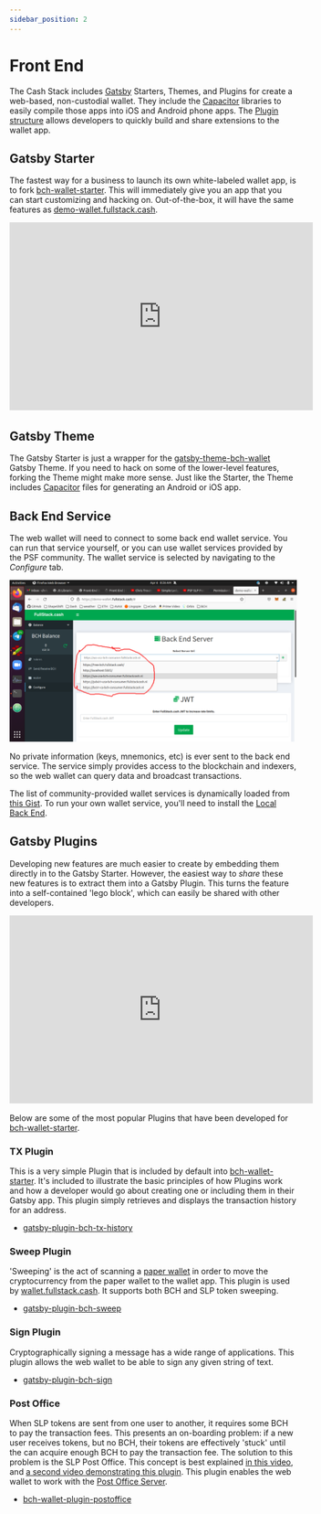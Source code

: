 ```yaml
---
sidebar_position: 2
---
```


# Front End

The Cash Stack includes [Gatsby](https://www.gatsbyjs.com/) Starters, Themes, and Plugins for create a web-based, non-custodial wallet. They include the [Capacitor](https://capacitorjs.com/) libraries to easily compile those apps into iOS and Android phone apps. The [Plugin structure](https://youtu.be/NGnuwLJWqZ4) allows developers to quickly build and share extensions to the wallet app.

## Gatsby Starter
The fastest way for a business to launch its own white-labeled wallet app, is to fork [bch-wallet-starter](https://github.com/Permissionless-Software-Foundation/bch-wallet-starter). This will immediately give you an app that you can start customizing and hacking on. Out-of-the-box, it will have the same features as [demo-wallet.fullstack.cash](https://demo-wallet.fullstack.cash).

<iframe width="532" height="329" src="https://www.youtube.com/embed/G7ptg7VIRnk" title="YouTube video player" frameborder="0" allow="accelerometer; autoplay; clipboard-write; encrypted-media; gyroscope; picture-in-picture" allowfullscreen></iframe>

## Gatsby Theme
The Gatsby Starter is just a wrapper for the [gatsby-theme-bch-wallet](https://github.com/Permissionless-Software-Foundation/gatsby-theme-bch-wallet) Gatsby Theme. If you need to hack on some of the lower-level features, forking the Theme might make more sense. Just like the Starter, the Theme includes [Capacitor](https://capacitorjs.com/) files for generating an Android or iOS app.

## Back End Service
The web wallet will need to connect to some back end wallet service. You can run that service yourself, or you can use wallet services provided by the PSF community. The wallet service is selected by navigating to the *Configure* tab.

![Selecting a wallet service](./img/back-end-wallet-service.png)

No private information (keys, mnemonics, etc) is ever sent to the back end service. The service simply provides access to the blockchain and indexers, so the web wallet can query data and broadcast transactions.

The list of community-provided wallet services is dynamically loaded from [this Gist](https://gist.github.com/christroutner/63c5513782181f8b8ea3eb89f7cadeb6). To run your own wallet service, you'll need to install the [Local Back End](/docs/local-back-end).

## Gatsby Plugins

Developing new features are much easier to create by embedding them directly in to the Gatsby Starter. However, the easiest way to *share* these new features is to extract them into a Gatsby Plugin. This turns the feature into a self-contained 'lego block', which can easily be shared with other developers.

<iframe width="532" height="329" src="https://www.youtube.com/embed/NGnuwLJWqZ4" title="YouTube video player" frameborder="0" allow="accelerometer; autoplay; clipboard-write; encrypted-media; gyroscope; picture-in-picture" allowfullscreen></iframe>

Below are some of the most popular Plugins that have been developed for [bch-wallet-starter](https://github.com/Permissionless-Software-Foundation/bch-wallet-starter).

### TX Plugin
This is a very simple Plugin that is included by default into [bch-wallet-starter](https://github.com/Permissionless-Software-Foundation/bch-wallet-starter). It's included to illustrate the basic principles of how Plugins work and how a developer would go about creating one or including them in their Gatsby app. This plugin simply retrieves and displays the transaction history for an address.

- [gatsby-plugin-bch-tx-history](https://github.com/Permissionless-Software-Foundation/gatsby-plugin-bch-tx-history)

### Sweep Plugin
'Sweeping' is the act of scanning a [paper wallet](https://paperwallet.fullstack.cash) in order to move the cryptocurrency from the paper wallet to the wallet app. This plugin is used by [wallet.fullstack.cash](https://bchn-wallet.fullstack.cash). It supports both BCH and SLP token sweeping.

- [gatsby-plugin-bch-sweep](https://github.com/Permissionless-Software-Foundation/gatsby-plugin-bch-sweep)

### Sign Plugin
Cryptographically signing a message has a wide range of applications. This plugin allows the web wallet to be able to sign any given string of text.

- [gatsby-plugin-bch-sign](https://github.com/Permissionless-Software-Foundation/gatsby-plugin-bch-sign)

### Post Office
When SLP tokens are sent from one user to another, it requires some BCH to pay the transaction fees. This presents an on-boarding problem: if a new user receives tokens, but no BCH, their tokens are effectively 'stuck' until the can acquire enough BCH to pay the transaction fee. The solution to this problem is the SLP Post Office. This concept is best explained [in this video](https://youtu.be/IATkQEdRdVI), and [a second video demonstrating this plugin](https://youtu.be/vtv9bAQx5LE). This plugin enables the web wallet to work with the [Post Office Server](https://github.com/Permissionless-Software-Foundation/simpleledger-post-office-server).

- [bch-wallet-plugin-postoffice](https://github.com/Permissionless-Software-Foundation/bch-wallet-plugin-postoffice)

